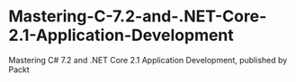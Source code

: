 # Mastering-C-7.2-and-.NET-Core-2.1-Application-Development
Mastering C# 7.2 and .NET Core 2.1 Application Development, published by Packt
